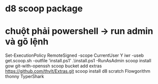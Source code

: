 # d8 scoop package
# chuột phải powershell -> run admin và gõ lệnh
Set-ExecutionPolicy RemoteSigned -scope CurrentUser
Y
iwr -useb get.scoop.sh -outfile 'install.ps1'
.\install.ps1 -RunAsAdmin
scoop install gow git-with-openssh
scoop bucket add extras https://github.com/thvlt/Extras.git
scoop install d8 scratch Flowgorithm thonny TyperShark
